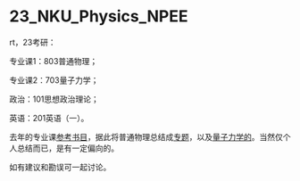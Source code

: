 # 23_NKU_Physics_NPEE
rt，23考研：

专业课1：803普通物理；

专业课2：703量子力学；

政治：101思想政治理论；

英语：201英语（一）。

去年的专业课[参考书目](https://physics.nankai.edu.cn/_upload/article/files/30/b3/33e80c6d4b10ab599bf1d9388308/d5a67ee9-79da-4905-b102-e97a07687dbb.pdf)，据此将普通物理总结成[专题](https://1drv.ms/b/s!AopMht6UqDzLoFMSucEWa7WjITlW?e=vRoWIS)，以及[量子力学的](https://1drv.ms/b/s!AopMht6UqDzLoFddKsDtu14tH-FB?e=zdc9Lz)。当然仅个人总结而已，是有一定偏向的。

如有建议和勘误可一起讨论。
